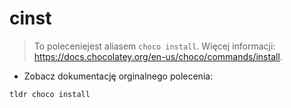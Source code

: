 # cinst

> To poleceniejest aliasem `choco install`.
> Więcej informacji: <https://docs.chocolatey.org/en-us/choco/commands/install>.

- Zobacz dokumentację orginalnego polecenia:

`tldr choco install`
